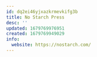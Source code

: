 ```yaml
---
id: dq2ei46yjxazkrmevkifg3b
title: No Starch Press
desc: ''
updated: 1679769976951
created: 1679769949029
info:
  website: https://nostarch.com/
---
```

